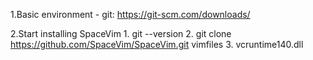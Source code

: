 1.Basic environment
    - git: https://git-scm.com/downloads/


2.Start installing SpaceVim
    1. git --version
    2. git clone https://github.com/SpaceVim/SpaceVim.git vimfiles
    3. vcruntime140.dll

